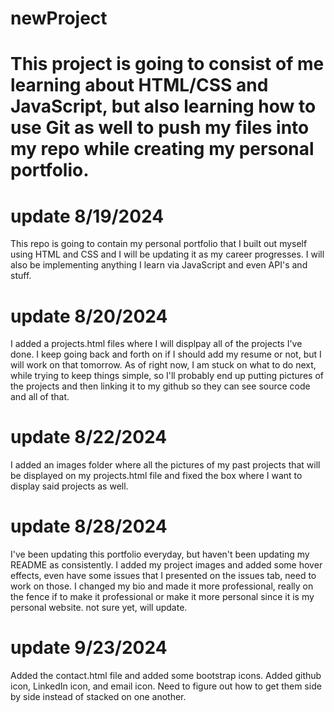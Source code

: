 # newProject

# This project is going to consist of me learning about HTML/CSS and JavaScript, but also learning how to use Git as well to push my files into my repo while creating my personal portfolio.

# update 8/19/2024
This repo is going to contain my personal portfolio that I built out myself using HTML and CSS and I will be updating it as my career progresses. I will also be implementing anything I learn via JavaScript and even API's and stuff.

# update 8/20/2024
I added a projects.html files where I will displpay all of the projects I've done. I keep going back and forth on if I should add my resume or not, but I will work on that tomorrow. As of right now, I am stuck on what to do next, while trying to keep things simple, so I'll probably end up putting pictures of the projects and then linking it to my github so they can see source code and all of that.

# update 8/22/2024
I added an images folder where all the pictures of my past projects that will be displayed on my projects.html file and fixed the box where I want to display said projects as well.

# update 8/28/2024 
I've been updating this portfolio everyday, but haven't been updating my README as consistently. I added my project images and added some hover effects, even have some issues that I presented on the issues tab, need to work on those. I changed my bio and made it more professional, really on the fence if to make it professional or make it more personal since it is my personal website. not sure yet, will update.

# update 9/23/2024 
Added the contact.html file and added some bootstrap icons. Added github icon, LinkedIn icon, and email icon. Need to figure out how to get them side by side instead of stacked on one another. 
